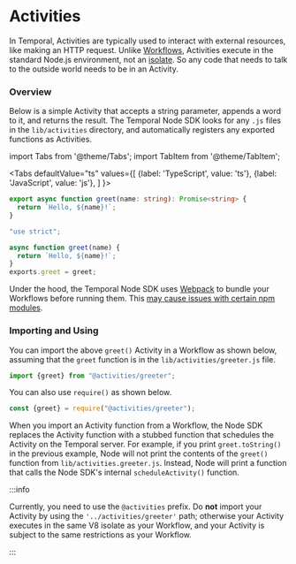 # Activities

In Temporal, Activities are typically used to interact with external resources, like making an HTTP request.
Unlike [Workflows](/docs/node/determinism), Activities execute in the standard Node.js environment, not an [isolate](https://www.npmjs.com/package/isolated-vm).
So any code that needs to talk to the outside world needs to be in an Activity.

### Overview

Below is a simple Activity that accepts a string parameter, appends a word to it, and returns the result.
The Temporal Node SDK looks for any `.js` files in the `lib/activities` directory, and automatically registers any exported functions as Activities.

import Tabs from '@theme/Tabs';
import TabItem from '@theme/TabItem';

<Tabs
defaultValue="ts"
values={[
{label: 'TypeScript', value: 'ts'},
{label: 'JavaScript', value: 'js'},
]
}>

<TabItem value="ts">

```typescript
export async function greet(name: string): Promise<string> {
  return `Hello, ${name}!`;
}
```

</TabItem>
<TabItem value="js">

```javascript
"use strict";

async function greet(name) {
  return `Hello, ${name}!`;
}
exports.greet = greet;
```

</TabItem>
</Tabs>

Under the hood, the Temporal Node SDK uses [Webpack](https://webpack.js.org/) to bundle your Workflows before running them.
This [may cause issues with certain npm modules](https://www.getrevue.co/profile/masteringjs/issues/why-i-m-not-using-webpack-for-lambda-functions-anymore-266010).

### Importing and Using

You can import the above `greet()` Activity in a Workflow as shown below, assuming that the `greet` function is in the `lib/activities/greeter.js` file.

```typescript
import {greet} from "@activities/greeter";
```

You can also use `require()` as shown below.

```javascript
const {greet} = require("@activities/greeter");
```

When you import an Activity function from a Workflow, the Node SDK replaces the Activity function with a stubbed function that schedules the Activity on the Temporal server.
For example, if you print `greet.toString()` in the previous example, Node will not print the contents of the `greet()` function from `lib/activities.greeter.js`.
Instead, Node will print a function that calls the Node SDK's internal `scheduleActivity()` function.

:::info

Currently, you need to use the `@activities` prefix.
Do **not** import your Activity by using the `'../activities/greeter'` path; otherwise your Activity executes in the same V8 isolate as your Workflow, and your Activity is subject to the same restrictions as your Workflow.

:::
